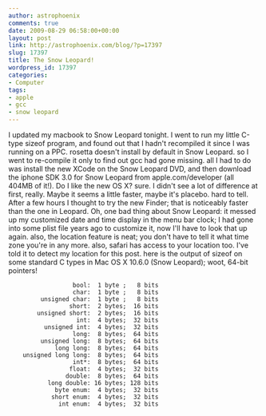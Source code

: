 ```yaml
---
author: astrophoenix
comments: true
date: 2009-08-29 06:58:00+00:00
layout: post
link: http://astrophoenix.com/blog/?p=17397
slug: 17397
title: The Snow Leopard!
wordpress_id: 17397
categories:
- Computer
tags:
- apple
- gcc
- snow leopard
---
```


I updated my macbook to Snow Leopard tonight. I went to run my little C-type sizeof program, and found out that I hadn't recompiled it since I was running on a PPC. rosetta doesn't install by default in Snow Leopard. so I went to re-compile it only to find out gcc had gone missing.  all I had to do was install the new XCode on the Snow Leopard DVD, and then download the iphone SDK 3.0 for Snow Leopard from apple.com/developer (all 404MB of it!).  Do I like the new OS X? sure. I didn't see a lot of difference at first, really. Maybe it seems a little faster, maybe it's placebo. hard to tell. After a few hours I thought to try the new Finder; that is noticeably faster than the one in Leopard. Oh, one bad thing about Snow Leopard: it messed up my customized date and time display in the menu bar clock; I had gone into some plist file years ago to customize it, now I'll have to look that up again.  also, the location feature is neat; you don't have to tell it what time zone you're in any more. also, safari has access to your location too. I've told it to detect my location for this post.  here is the output of sizeof on some standard C types in Mac OS X 10.6.0 (Snow Leopard); woot, 64-bit pointers!  
    
    
                      bool:  1 byte ;   8 bits
                      char:  1 byte ;   8 bits
             unsigned char:  1 byte ;   8 bits
                     short:  2 bytes;  16 bits
            unsigned short:  2 bytes;  16 bits
                       int:  4 bytes;  32 bits
              unsigned int:  4 bytes;  32 bits
                      long:  8 bytes;  64 bits
             unsigned long:  8 bytes;  64 bits
                 long long:  8 bytes;  64 bits
        unsigned long long:  8 bytes;  64 bits
                      int*:  8 bytes;  64 bits
                     float:  4 bytes;  32 bits
                    double:  8 bytes;  64 bits
               long double: 16 bytes; 128 bits
                 byte enum:  4 bytes;  32 bits
                short enum:  4 bytes;  32 bits
                  int enum:  4 bytes;  32 bits
      
